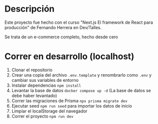 # Descripción

Este proyecto fue hecho con el curso "Next.js El framework de React para producción" de Fernando Herrera en Dev/Talles.

Se trata de un e-commerce completo, hecho desde cero

# Correr en desarrollo (localhost)

1. Clonar el repositorio
2. Crear una copia del archivo ```.env.template``` y renombrarlo como ```.env``` y cambiar sus variables de entorno
3. Instalar dependencias ```npm install```
4. Levantar la base de datos ```docker compose up -d``` (La base de datos se debe haber levantado)
5. Correr las migraciones de Prisma ```npx prisma migrate dev```
6. Ejecutar seed ```npm run seed``` para importar los datos de inicio
7. Limpiar el localStorage del navegador
8. Correr el proyecto ```npm run dev```